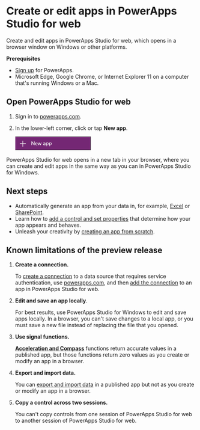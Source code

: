 <properties
	pageTitle="Create or edit apps in a browser | Microsoft PowerApps"
	description="Create or edit apps in a browser by using PowerApps Studio for web."
	services=""
	suite="powerapps"
	documentationCenter="na"
	authors="karthik-1"
	manager="anneta"
	editor=""
	tags=""/>

<tags
   ms.service="powerapps"
   ms.devlang="na"
   ms.topic="article"
   ms.tgt_pltfrm="na"
   ms.workload="na"
   ms.date="10/06/2017"
   ms.author="karthikb"/>

# Create or edit apps in PowerApps Studio for web #
Create and edit apps in PowerApps Studio for web, which opens in a browser window on Windows or other platforms.

**Prerequisites**

- [Sign up](signup-for-powerapps.md) for PowerApps.
- Microsoft Edge, Google Chrome, or Internet Explorer 11 on a computer that's running Windows or a Mac.

## Open PowerApps Studio for web ##
1. Sign in to [powerapps.com](http://go.microsoft.com/fwlink/p/?LinkId=708209).

1. In the lower-left corner, click or tap **New app**.

	![New app in left navigation bar](./media/create-app-browser/left-nav.png)

PowerApps Studio for web opens in a new tab in your browser, where you can create and edit apps in the same way as you can in PowerApps Studio for Windows.

## Next steps ##
- Automatically generate an app from your data in, for example, [Excel](get-started-create-from-data.md) or [SharePoint](app-from-sharepoint.md).
- Learn how to [add a control and set properties](add-configure-controls.md) that determine how your app appears and behaves.
- Unleash your creativity by [creating an app from scratch](get-started-create-from-blank.md).

## Known limitations of the preview release ##

1. **Create a connection.**

	To [create a connection](add-manage-connections.md) to a data source that requires service authentication, use [powerapps.com](https://web.powerapps.com), and then [add the connection](add-data-connection.md) to an app in PowerApps Studio for web.

1. **Edit and save an app locally**.

	For best results, use PowerApps Studio for Windows to edit and save apps locally. In a browser, you can't save changes to a local app, or you must save a new file instead of replacing the file that you opened.

1. **Use signal functions.**

	**[Acceleration and Compass](functions/signals.md)** functions return accurate values in a published app, but those functions return zero values as you create or modify an app in a browser.

1. **Export and import data.**

	You can [export and import data](controls/control-export-import.md) in a published app but not as you create or modify an app in a browser.

1. **Copy a control across two sessions.**

	You can't copy controls from one session of PowerApps Studio for web to another session of PowerApps Studio for web.
